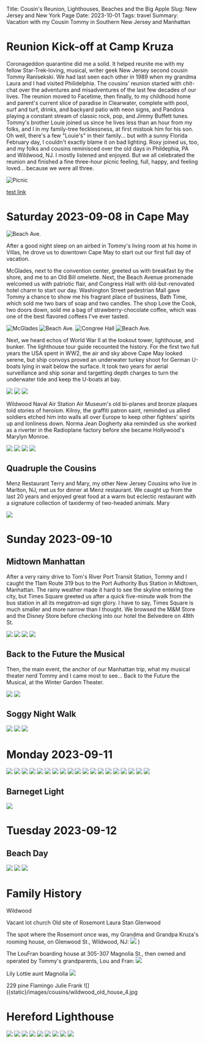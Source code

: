 Title: Cousin's Reunion, Lighthouses, Beaches and the Big Apple
Slug: New Jersey and New York Page
Date: 2023-10-01
Tags: travel
Summary: Vacation with my Cousin Tommy in Southern New Jersey and Manhattan

# Reunion Kick-off at Camp Kruza #

Coronageddon quarantine did me a solid. It helped reunite me with my fellow Star-Trek-loving, musical, writer geek New Jersey second cousin Tommy Ranisekski. We had last seen each other in 1989 when my grandma Laura and I had visited Philidelphia. The cousins' reunion started with chit-chat over the adventures and misadventures of the last few decades of our lives. The reunion moved to Facetime, then finally, to my childhood home and parent's current slice of paradise in Clearwater, complete with pool, surf and turf, drinks, and backyard patio with neon signs, and Pandora playing a constant stream of classic rock, pop, and Jimmy Buffett tunes. Tommy's brother Louie joined us since he lives less than an hour from my folks, and I in my family-tree fecklessness, at first mistook him for his son. Oh well, there's a few "Louie's" in their family... but with a sunny Florida February day, I couldn't exactly blame it on bad lighting. Roxy joined us, too, and my folks and cousins reminisced over the old days in Phildephia, PA and Wildwood, NJ. I mostly listened and enjoyed. But we all celebrated the reunion and finished a fine three-hour picnic feeling, full, happy, and feeling loved... because we were all three.

![Picnic]({static}/images/cousins/parents_patio_me_tommy_louie_roxy.jpg)

[test link](music.html)

# Saturday 2023-09-08 in Cape May #

![Beach Ave.]({static}/images/cousins/cape_may_beach_ave.jpg)

After a good night sleep on an airbed in Tommy's living room at his home in Villas, he drove us to downtown Cape May to start out our first full day of vacation.

McGlades, next to the convention center, greeted us with breakfast by the shore, and me to an Old Bill omelette. Next, the Beach Avenue promenade welcomed us with patriotic flair, and Congress Hall with old-but-renovated hotel charm to start our day. Washington Street pedestrian Mall gave Tommy a chance to show me his fragrant place of business, Bath Time, which sold me two bars of soap and two candles. The shop Love the Cook, two doors down, sold me a bag of strawberry-chocolate coffee, which was one of the best flavored coffees I've ever tasted. 

![McGlades]({static}/images/cousins/mcglades.jpg)
![Beach Ave.]({static}/images/cousins/cape_may_beach_ave.jpg)
![Congree Hall]({static}/images/cousins/congress_hall.jpg)
![Beach Ave.]({static}/images/cousins/washington_st_mall.jpg)

Next, we heard echos of World War II at the lookout tower, lighthouse, and bunker. The lighthouse tour guide recounted the history. For the first two full years the USA spent in WW2, the air and sky above Cape May looked serene, but ship convoys proved an underwater turkey shoot for German U-boats lying in wait below the surface. It took two years for aerial surveillance and ship sonar and targetting depth charges to turn the underwater tide and keep the U-boats at bay. 

![]({static}/images/cousins/cape_may_point.jpg)
![]({static}/images/cousins/fort_miles_battery_bunker.jpg)
![]({static}/images/cousins/cape_may_lighthouse.jpg)

Wildwood Naval Air Station Air Museum's old bi-planes and bronze plaques told stories of heroism. Kilroy, the graffiti patron saint, reminded us allied soldiers etched him into walls all over Europe to keep other fighters' spirits up and lonliness down. Norma Jean Dogherty aka reminded us she worked as a riverter in the Radioplane factory before she became Hollywood's Marylyn Monroe. 

![]({static}/images/cousins/coast_guard_wildwood_nas.jpg)
![]({static}/images/cousins/uscg_aux_plane.jpg)
![]({static}/images/cousins/us_navy_ww2.jpg)
![]({static}/images/cousins/kilroy.jpg)

## Quadruple the Cousins ##

Menz Restaurant
Terry and Mary, my other New Jersey Cousins who live in Marlton, NJ, met us for dinner at Menz restaurant. We caught up from the last 20 years and enjoyed great food at a warm but eclectic restaurant with a signature collection of taxidermy of two-headed animals. Mary 

![]({static}/images/cousins/4_cousins.jpg)

# Sunday 2023-09-10

## Midtown Manhattan ##

After a very rainy drive to Tom's River Port Transit Station, Tommy and I caught the 11am Route 319 bus to the Port Authority Bus Station in Midtown, Manhattan. The rainy weather made it hard to see the skyline entering the city, but Times Square greeted us after a quick five-minute walk from the bus station in all its megatron-ad sign glory. I have to say, Times Square is much smaller and more narrow than I thought. We browsed the M&M Store and the Disney Store before checking into our hotel the Belvedere on 48th St. 

![]({static}/images/cousins/times_square_me_tommy.jpg)
![]({static}/images/cousins/times_square_me_sk8.jpg)
![]({static}/images/cousins/times_square_shaka.jpg)
![]({static}/images/cousins/mm_green.jpg)

## Back to the Future the Musical

Then, the main event, the anchor of our Manhattan trip, what my musical theater nerd Tommy and I came most to see... Back to the Future the Musical, at the Winter Garden Theater.

![]({static}/images/cousins/bttf_curtain_call.jpg)
![]({static}/images/cousins/bttf_pano.jpg)

## Soggy Night Walk ##

![]({static}/images/cousins/times_square_night.jpg)
![]({static}/images/cousins/times_square_night_2.jpg)
![]({static}/images/cousins/30_rock.jpg)

# Monday 2023-09-11 #

![]({static}/images/cousins/oculus_1.jpg)
![]({static}/images/cousins/oculus_me.jpg)
![]({static}/images/cousins/st_paul_1.jpg)
![]({static}/images/cousins/st_paul_hebrew.jpg)
![]({static}/images/cousins/st_paul_pano.jpg)
![]({static}/images/cousins/st_paul_patches.jpg)
![]({static}/images/cousins/st_paul_pew.jpg)
![]({static}/images/cousins/staten_island_ferry.jpg)
![]({static}/images/cousins/too_cheap_4_ferry.jpg)
![]({static}/images/cousins/too_cheap_statue_liberty.jpg)
![]({static}/images/cousins/wtc_1.jpg)
![]({static}/images/cousins/wtc_battery.jpg)
![]({static}/images/cousins/wtc_battery_us.jpg)
![]({static}/images/cousins/wtc_from_battery.jpg)
![]({static}/images/cousins/wtc_me.jpg)
![]({static}/images/cousins/zuccotti_park_pano.jpg)
![]({static}/images/cousins/zuccotti_me_tommy.jpg)
![]({static}/images/cousins/1_train.jpg)
![]({static}/images/cousins/staten_island_ferry.jpg)

## Barneget Light ## 

![]({static}/images/cousins/barnegat_light.jpg)

# Tuesday 2023-09-12

## Beach Day

![]({static}/images/cousins/beach_day_1.jpg)
![]({static}/images/cousins/beach_day_2.jpg)
![]({static}/images/cousins/beach_day_3.jpg)

# Family History


Wildwood

Vacant lot church
Old site of Rosemont
Laura Stan
Glenwood

The spot where the Rosemont once was, my Grandma and Grandpa Kruza's rooming house, on Glenwood St., Wildwood, NJ:
![]({static}/images/cousins/wildwood_grandma_site.jpg)
)

The LouFran boarding house at 305-307 Magnolia St., then owned and operated by Tommy's grandparents, Lou and Fran:
![]({static}/images/cousins/wildwood_louie_fran_old_house.jpg)

Lily
Lottie aunt
Magnolia 
![]({static}/images/cousins/wildwood_lotties_old_house.jpg)

229 pine
Flamingo
Julie Frank
![]({static}/images/cousins/wildwood_old_house_4.jpg

# Hereford Lighthouse

![]({static}/images/cousins/north_wildwood_seawall.jpg)
![]({static}/images/cousins/in_memory_lost_sea.jpg)
![]({static}/images/cousins/me_tommy_hereford.jpg)
![]({static}/images/cousins/hereford_garden.jpg)
![]({static}/images/cousins/hereford_garden_pano.jpg)
![]({static}/images/cousins/hereford_lighthouse.jpg)
![]({static}/images/cousins/hereford_fresnel.jpg)
![]({static}/images/cousins/hereford_light_pano.jpg)
![]({static}/images/cousins/hereford_sign.jpg)



